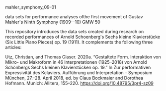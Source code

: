 mahler_symphony_09-01

data sets for performance analyses ofthe first movement of Gustav Mahler's Ninth Symphony (1909--10) GMW 50

This repository introduces the data sets created during research on recorded performances of Arnold Schoenberg's Sechs kleine Klavierstücke (Six Little Piano Pieces) op. 19 (1911). It complements the following three articles:

Utz, Christian, and Thomas Glaser. 2020a. “Gestaltete Form. Interaktion von Mikro- und Makroform in 46 Interpretationen (1925–2018) von Arnold Schönbergs Sechs kleinen Klavierstücken op. 19.” In Zur performativen Expressivität des Kclaviers. Aufführung und Interpretation – Symposium München, 27.–28. April 2018, ed. by Claus Bockmaier and Dorothea Hofmann. Munich: Allitera, 155–220. https://doi.org/10.48795/3pr4-sz09


